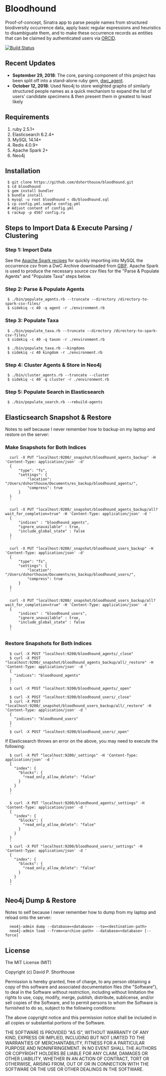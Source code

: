 # Bloodhound
Proof-of-concept, Sinatra app to parse people names from structured biodiversity occurrence data, apply basic regular expressions and heuristics to disambiguate them, and to make these occurrence records as entities that can be claimed by authenticated users via [ORCID](https://orcid.org).

[![Build Status](https://travis-ci.org/dshorthouse/bloodhound.svg?branch=master)](https://travis-ci.org/dshorthouse/bloodhound)

## Recent Updates

- **September 29, 2018**: The core, parsing component of this project has been split off into a stand-alone ruby gem, [dwc_agent](https://rubygems.org/gems/dwc_agent).
- **October 12, 2018**: Used Neo4j to store weighted graphs of similarly structured people names as a quick mechanism to expand the list of users' candidate specimens & then present them in greatest to least likely

## Requirements

1. ruby 2.5.1+
2. Elasticsearch 6.2.4+
3. MySQL 14.14+
4. Redis 4.0.9+
5. Apache Spark 2+
6. Neo4j

## Installation

     $ git clone https://github.com/dshorthouse/bloodhound.git
     $ cd bloodhound
     $ gem install bundler
     $ bundle install
     $ mysql -u root bloodhound < db/bloodhound.sql
     $ cp config.yml.sample config.yml
     # Adjust content of config.yml
     $ rackup -p 4567 config.ru

## Steps to Import Data & Execute Parsing / Clustering

### Step 1:  Import Data

See the [Apache Spark recipes](spark.md) for quickly importing into MySQL the occurrence csv from a DwC Archive downloaded from [GBIF](https://www.gbif.org). Apache Spark is used to produce the necessary source csv files for the "Parse & Populate Agents" and "Populate Taxa" steps below.

### Step 2:  Parse & Populate Agents

     $ ./bin/populate_agents.rb --truncate --directory /directory-to-spark-csv-files/
     $ sidekiq -c 40 -q agent -r ./environment.rb

### Step 3: Populate Taxa

     $ ./bin/populate_taxa.rb --truncate --directory /directory-to-spark-csv-files/
     $ sidekiq -c 40 -q taxon -r ./environment.rb

     $ ./bin/populate_taxa.rb --kingdoms
     $ sidekiq -c 40 kingdom -r ./environment.rb

### Step 4: Cluster Agents & Store in Neo4j

     $ ./bin/cluster_agents.rb --truncate --cluster
     $ sidekiq -c 40 -q cluster -r ./environment.rb

### Step 5: Populate Search in Elasticsearch

     $ ./bin/populate_search.rb --rebuild-agents

## Elasticsearch Snapshot & Restore

Notes to self because I never remember how to backup on my laptop and restore on the server:

### Make Snapshots for Both Indices

      curl -X PUT "localhost:9200/_snapshot/bloodhound_agents_backup" -H 'Content-Type: application/json' -d'
      {
          "type": "fs",
          "settings": {
              "location": "/Users/dshorthouse/Documents/es_backup/bloodhound_agents/",
              "compress": true
          }
      }
      '

      curl -X PUT "localhost:9200/_snapshot/bloodhound_agents_backup/all?wait_for_completion=true" -H 'Content-Type: application/json' -d '
      {
          "indices" : "bloodhound_agents",
          "ignore_unavailable" : true,
          "include_global_state" : false
      }
      '

      curl -X PUT "localhost:9200/_snapshot/bloodhound_users_backup" -H 'Content-Type: application/json' -d'
      {
          "type": "fs",
          "settings": {
              "location": "/Users/dshorthouse/Documents/es_backup/bloodhound_users/",
              "compress": true
          }
      }
      '

      curl -X PUT "localhost:9200/_snapshot/bloodhound_users_backup/all?wait_for_completion=true" -H 'Content-Type: application/json' -d '
      {
          "indices" : "bloodhound_users",
          "ignore_unavailable" : true,
          "include_global_state" : false
      }
      '

### Restore Snapshots for Both Indices

      $ curl -X POST "localhost:9200/bloodhound_agents/_close"
      $ curl -X POST "localhost:9200/_snapshot/bloodhound_agents_backup/all/_restore" -H 'Content-Type: application/json' -d '
      {
        "indices": "bloodhound_agents"
      }
      '
      $ curl -X POST "localhost:9200/bloodhound_agents/_open"

      $ curl -X POST "localhost:9200/bloodhound_users/_close"
      $ curl -X POST "localhost:9200/_snapshot/bloodhound_users_backup/all/_restore" -H 'Content-Type: application/json' -d '
      {
        "indices": "bloodhound_users"
      }
      '
      $ curl -X POST "localhost:9200/bloodhound_users/_open"

If Elasticsearch throws an error on the above, you may need to execute the following:

      $ curl -X PUT "localhost:9200/_settings" -H 'Content-Type: application/json' -d '
      {
        "index": {
          "blocks": {
            "read_only_allow_delete": "false"
          }
        }
      }
      '

      $ curl -X PUT "localhost:9200/bloodhound_agents/_settings" -H 'Content-Type: application/json' -d '
      {
        "index": {
          "blocks": {
            "read_only_allow_delete": "false"
          }
        }
      }
      '
      $ curl -X PUT "localhost:9200/bloodhound_users/_settings" -H 'Content-Type: application/json' -d '
      {
        "index": {
          "blocks": {
            "read_only_allow_delete": "false"
          }
        }
      }
      '
## Neo4j Dump & Restore

Notes to self because I never remember how to dump from my laptop and reload onto the server:

      neo4j-admin dump --database=<database> --to=<destination-path>
      neo4j-admin load --from=<archive-path> --database=<database> [--force]

## License

The MIT License (MIT)

Copyright (c) David P. Shorthouse

Permission is hereby granted, free of charge, to any person obtaining a copy
of this software and associated documentation files (the "Software"), to deal
in the Software without restriction, including without limitation the rights
to use, copy, modify, merge, publish, distribute, sublicense, and/or sell
copies of the Software, and to permit persons to whom the Software is
furnished to do so, subject to the following conditions:

The above copyright notice and this permission notice shall be included in all
copies or substantial portions of the Software.

THE SOFTWARE IS PROVIDED "AS IS", WITHOUT WARRANTY OF ANY KIND, EXPRESS OR
IMPLIED, INCLUDING BUT NOT LIMITED TO THE WARRANTIES OF MERCHANTABILITY,
FITNESS FOR A PARTICULAR PURPOSE AND NONINFRINGEMENT. IN NO EVENT SHALL THE
AUTHORS OR COPYRIGHT HOLDERS BE LIABLE FOR ANY CLAIM, DAMAGES OR OTHER
LIABILITY, WHETHER IN AN ACTION OF CONTRACT, TORT OR OTHERWISE, ARISING FROM,
OUT OF OR IN CONNECTION WITH THE SOFTWARE OR THE USE OR OTHER DEALINGS IN THE
SOFTWARE.